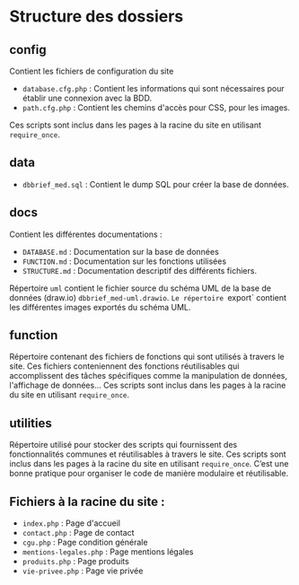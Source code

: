 # Structure des dossiers

## config

Contient les fichiers de configuration du site

- `database.cfg.php` : Contient les informations qui sont nécessaires pour établir une connexion avec la BDD.
- `path.cfg.php` : Contient les chemins d'accès pour CSS, pour les images.

Ces scripts sont inclus dans les pages à la racine du site en utilisant `require_once`.

## data

- `dbbrief_med.sql` : Contient le dump SQL pour créer la base de données.

## docs

Contient les différentes documentations :
- `DATABASE.md` : Documentation sur la base de données
- `FUNCTION.md` : Documentation sur les fonctions utilisées
- `STRUCTURE.md` : Documentation descriptif des différents fichiers.

Répertoire `uml` contient le fichier source du schéma UML de la base de données (draw.io) `dbbrief_med-uml.drawio`. `Le répertoire `export` contient les différentes images exportés du schéma UML.

## function

Répertoire contenant des fichiers de fonctions qui sont utilisés à travers le site. Ces fichiers conteniennent des fonctions réutilisables qui accomplissent des tâches spécifiques comme la manipulation de données, l'affichage de données...
Ces scripts sont inclus dans les pages à la racine du site en utilisant `require_once`.

## utilities

 Répertoire utilisé pour stocker des scripts qui fournissent des fonctionnalités communes et réutilisables à travers le site. Ces scripts sont inclus dans les pages à la racine du site en utilisant `require_once`. C’est une bonne pratique pour organiser le code de manière modulaire et réutilisable.

## Fichiers à la racine du site :
- `index.php` : Page d'accueil
- `contact.php` : Page de contact
- `cgu.php` : Page condition générale
- `mentions-legales.php` : Page mentions légales
- `produits.php` : Page produits
- `vie-privee.php` : Page vie privée